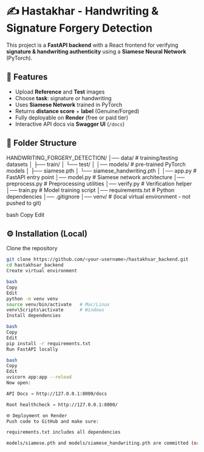 # ✍️ Hastakhar - Handwriting & Signature Forgery Detection
This project is a **FastAPI backend** with a React frontend for verifying **signature & handwriting authenticity** using a **Siamese Neural Network** (PyTorch).

## 🚀 Features
- Upload **Reference** and **Test** images  
- Choose **task**: signature or handwriting  
- Uses **Siamese Network** trained in PyTorch  
- Returns **distance score** + **label** (Genuine/Forged)  
- Fully deployable on **Render** (free or paid tier)  
- Interactive API docs via **Swagger UI** (`/docs`)  

## 📂 Folder Structure
HANDWRITING_FORGERY_DETECTION/
│── data/ # training/testing datasets
│ ├── train/
│ └── test/
│
│── models/ # pre-trained PyTorch models
│ ├── siamese.pth
│ └── siamese_handwriting.pth
│
│── app.py # FastAPI entry point
│── model.py # Siamese network architecture
│── preprocess.py # Preprocessing utilities
│── verify.py # Verification helper
│── train.py # Model training script
│── requirements.txt # Python dependencies
│── .gitignore
│── venv/ # (local virtual environment - not pushed to git)

bash
Copy
Edit

## ⚙️ Installation (Local)
Clone the repository
```bash
git clone https://github.com/<your-username>/hastakhsar_backend.git
cd hastakhsar_backend
Create virtual environment

bash
Copy
Edit
python -m venv venv
source venv/bin/activate   # Mac/Linux
venv\Scripts\activate      # Windows
Install dependencies

bash
Copy
Edit
pip install -r requirements.txt
Run FastAPI locally

bash
Copy
Edit
uvicorn app:app --reload
Now open:

API Docs → http://127.0.0.1:8000/docs

Root healthcheck → http://127.0.0.1:8000/

🌐 Deployment on Render
Push code to GitHub and make sure:

requirements.txt includes all dependencies

models/siamese.pth and models/siamese_handwriting.pth are committed (or uploaded separately)



